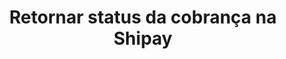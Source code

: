 ---
title: Retornar status da cobrança na Shipay
api:
  file: Order.json
  operationId: get_order-order-id
hidden: false
---